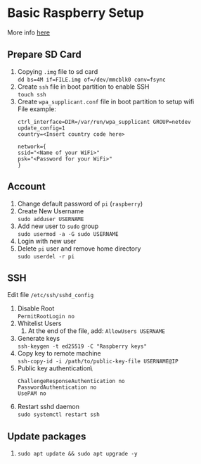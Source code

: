 # Basic Raspberry Setup

More info [here](https://www.raspberrypi.org/documentation/)

## Prepare SD Card

1. Copying `.img` file to sd card\
   `dd bs=4M if=FILE.img of=/dev/mmcblk0 conv=fsync`
2. Create `ssh` file in boot partition to enable SSH\
   `touch ssh`
3. Create `wpa_supplicant.conf` file in boot partition to setup wifi\
   File example:
   ```
   ctrl_interface=DIR=/var/run/wpa_supplicant GROUP=netdev
   update_config=1
   country=<Insert country code here>

   network={
   ssid="<Name of your WiFi>"
   psk="<Password for your WiFi>"
   }
   ```

## Account

1. Change default password of `pi` (`raspberry`)
2. Create New Username\
   `sudo adduser USERNAME`
3. Add new user to `sudo` group\
   `sudo usermod -a -G sudo USERNAME`
4. Login with new user
5. Delete `pi` user and remove home directory\
   `sudo userdel -r pi`

## SSH

Edit file `/etc/ssh/sshd_config`

1. Disable Root\
   `PermitRootLogin no`
2. Whitelist Users
   1. At the end of the file, add: `AllowUsers USERNAME`
3. Generate keys\
   `ssh-keygen -t ed25519 -C "Raspberry keys"`
4. Copy key to remote machine\
   `ssh-copy-id -i /path/to/public-key-file USERNAME@IP`
4. Public key authentication\
   ```
   ChallengeResponseAuthentication no
   PasswordAuthentication no
   UsePAM no
   ```
5. Restart sshd daemon\
   `sudo systemctl restart ssh`

## Update packages

1. `sudo apt update && sudo apt upgrade -y`
